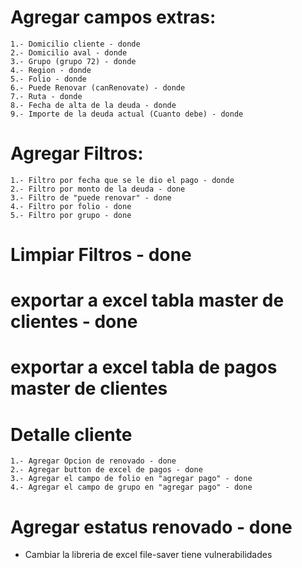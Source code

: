 # Agregar campos extras:
    1.- Domicilio cliente - donde
    2.- Domicilio aval - donde
    3.- Grupo (grupo 72) - donde
    4.- Region - donde
    5.- Folio - donde
    6.- Puede Renovar (canRenovate) - donde
    7.- Ruta - donde
    8.- Fecha de alta de la deuda - donde
    9.- Importe de la deuda actual (Cuanto debe) - donde

# Agregar Filtros:
    1.- Filtro por fecha que se le dio el pago - donde
    2.- Filtro por monto de la deuda - done
    3.- Filtro de "puede renovar" - done
    4.- Filtro por folio - done
    5.- Filtro por grupo - done

# Limpiar Filtros - done

# exportar a excel tabla master de clientes - done

# exportar a excel tabla de pagos master de clientes 

# Detalle cliente 
    1.- Agregar Opcion de renovado - done
    2.- Agregar button de excel de pagos - done
    3.- Agregar el campo de folio en "agregar pago" - done
    4.- Agregar el campo de grupo en "agregar pago" - done



# Agregar estatus renovado - done

- Cambiar la libreria de excel file-saver tiene vulnerabilidades